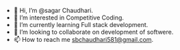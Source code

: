 - 👋 Hi, I’m @sagar Chaudhari.
- 👀 I’m interested in Competitive Coding.
- 🌱 I’m currently learning Full stack development.
- 💞️ I’m looking to collaborate on development of softwere. 
- 📫 How to reach me sbchaudhari581@gmail.com.

<!---
sagar581/sagar581 is a ✨ special ✨ repository because its `README.md` (this file) appears on your GitHub profile.
You can click the Preview link to take a look at your changes.
--->
